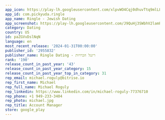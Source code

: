 ```yaml
---
app_icon: https://play-lh.googleusercontent.com/xlpvWO4Cqj0dhuvTtq9mlLLJD3cTM8uXwwkqJSAQ2URTa2uj5poZrQQbQPTc5bW_EQ
app_id: com.pickyuda.ringle
app_name: Ringle - Jewish Dating
app_screenshot: https://play-lh.googleusercontent.com/J9QuHj3SWbhV2lamPu4n1Xj8nQogq9lRsvKYDch2Jd9wVwg2jmy5iUiDxuVCbHAuqzg
category: Dating
country: US
id: paZGVvDslNqN
language: en
most_recent_release: '2024-01-31T00:00:00'
publisher_id: '2955832'
publisher_name: Ringle Dating - רינגל הכרויות
rank: '190'
release_count_in_past_year: '43'
release_count_in_past_year_category: 15
release_count_in_past_year_top_in_category: 31
rep_email: michael.roguly@bitrise.io
rep_first_name: Michael
rep_full_name: Michael Roguly
rep_linkedin: https://www.linkedin.com/in/michael-roguly-77376710
rep_phone: +1 949-233-3404
rep_photo: michael.jpg
rep_title: Account Manager
store: google_play
---
```

